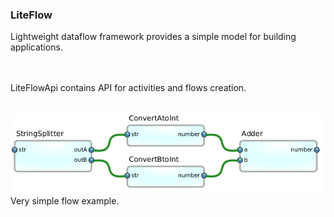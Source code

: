 ### LiteFlow
Lightweight dataflow framework provides a simple model for building applications.

<br><br>
LiteFlowApi contains API for activities and flows creation. 
<br><br>


![ExampleFlow](/docs/images/ConvertAddNumbersFlow.png)
<br>
Very simple flow example.
